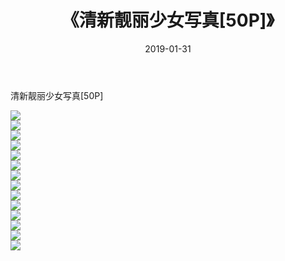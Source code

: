 ﻿---
layout: post
title:  《清新靓丽少女写真[50P]》
date:   2019-01-31
img: http://img.660000.xyz/Sharelink/唯美/2019/清新靓丽少女写真[50P]/000.jpg
categories: [美女, 清纯, 唯美]
---

清新靓丽少女写真[50P]

  ![](http://img.660000.xyz/Sharelink/唯美/2019/清新靓丽少女写真[50P]/001.jpg) <br> ![](http://img.660000.xyz/Sharelink/唯美/2019/清新靓丽少女写真[50P]/002.jpg) <br> ![](http://img.660000.xyz/Sharelink/唯美/2019/清新靓丽少女写真[50P]/003.jpg) <br> ![](http://img.660000.xyz/Sharelink/唯美/2019/清新靓丽少女写真[50P]/004.jpg) <br> ![](http://img.660000.xyz/Sharelink/唯美/2019/清新靓丽少女写真[50P]/005.jpg) <br> ![](http://img.660000.xyz/Sharelink/唯美/2019/清新靓丽少女写真[50P]/006.jpg) <br> ![](http://img.660000.xyz/Sharelink/唯美/2019/清新靓丽少女写真[50P]/007.jpg) <br> ![](http://img.660000.xyz/Sharelink/唯美/2019/清新靓丽少女写真[50P]/008.jpg) <br> ![](http://img.660000.xyz/Sharelink/唯美/2019/清新靓丽少女写真[50P]/009.jpg) <br> ![](http://img.660000.xyz/Sharelink/唯美/2019/清新靓丽少女写真[50P]/010.jpg) <br> ![](http://img.660000.xyz/Sharelink/唯美/2019/清新靓丽少女写真[50P]/011.jpg) <br> ![](http://img.660000.xyz/Sharelink/唯美/2019/清新靓丽少女写真[50P]/012.jpg) <br> ![](http://img.660000.xyz/Sharelink/唯美/2019/清新靓丽少女写真[50P]/013.jpg) <br> ![](http://img.660000.xyz/Sharelink/唯美/2019/清新靓丽少女写真[50P]/014.jpg) <br>